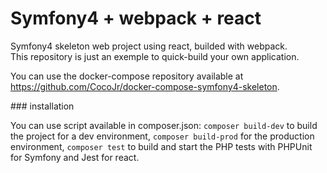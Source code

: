 # Symfony4 + webpack + react

Symfony4 skeleton web project using react, builded with webpack.  
This repository is just an exemple to quick-build your own application.  
  
You can use the docker-compose repository available at https://github.com/CocoJr/docker-compose-symfony4-skeleton.  
  
### installation

You can use script available in composer.json: `composer build-dev` to build the project for a dev environment, `composer build-prod` for the production environment, `composer test` to build and start the PHP tests with PHPUnit for Symfony and Jest for react.  
